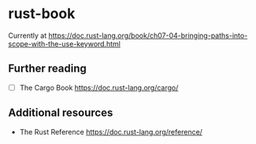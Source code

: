 # rust-book

Currently at https://doc.rust-lang.org/book/ch07-04-bringing-paths-into-scope-with-the-use-keyword.html

## Further reading

- [ ] The Cargo Book https://doc.rust-lang.org/cargo/

## Additional resources

- The Rust Reference https://doc.rust-lang.org/reference/
